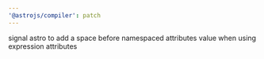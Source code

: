 ```yaml
---
'@astrojs/compiler': patch
---
```


signal astro to add a space before namespaced attributes value when using expression attributes
